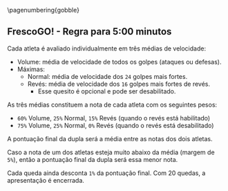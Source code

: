 <!--
pandoc simples-300.md -H deeplists.tex -o /tmp/x.pdf
pdftoppm /tmp/x.pdf /tmp/x -png
convert /tmp/x-1.png -trim /tmp/x.png
convert /tmp/x.png -bordercolor White -border 8 simples-300.png
eog simples-300.png
-->

\pagenumbering{gobble}

## FrescoGO! - Regra para 5:00 minutos

Cada atleta é avaliado individualmente em três médias de velocidade:

- Volume:
    média de velocidade de todos os golpes (ataques ou defesas).
- Máximas:
    - Normal:
        média de velocidade dos `24` golpes mais fortes.
    - Revés:
        média de velocidade dos `16` golpes mais fortes de revés.
        - Esse quesito é opcional e pode ser desabilitado.

As três médias constituem a nota de cada atleta com os seguintes pesos:

- `60%` Volume, `25%` Normal, `15%` Revés (quando o revés está habilitado)
- `75%` Volume, `25%` Normal, `0%` Revés (quando o revés está desabilitado)

A pontuação final da dupla será a média entre as notas dos dois atletas.

Caso a nota de um dos atletas esteja muito abaixo da média (margem de `5%`),
então a pontuação final da dupla será essa menor nota.

Cada queda ainda desconta `1%` da pontuação final.
Com 20 quedas, a apresentação é encerrada.
